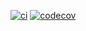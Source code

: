 [![ci](https://github.com/naron88/monew/actions/workflows/ci.yaml/badge.svg)](https://github.com/naron88/monew/actions/workflows/ci.yaml)
[![codecov](https://codecov.io/gh/naron88/monew/graph/badge.svg?token=0HK90GVEHL)](https://codecov.io/gh/naron88/monew)